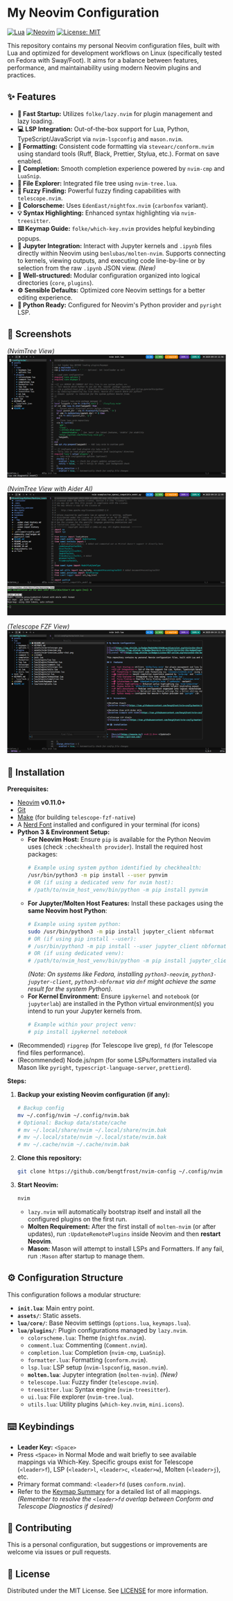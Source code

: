 # My Neovim Configuration

[![Lua](https://img.shields.io/badge/Made%20with%20Lua-blueviolet.svg?style=for-the-badge&logo=lua)](https://lua.org)
[![Neovim](https://img.shields.io/badge/Neovim-0.11+-57A143?style=for-the-badge&logo=neovim&logoColor=white)](https://neovim.io/)
[![License: MIT](https://img.shields.io/badge/License-MIT-yellow.svg?style=for-the-badge)](https://opensource.org/licenses/MIT)

This repository contains my personal Neovim configuration files, built with Lua and optimized for development workflows on Linux (specifically tested on Fedora with Sway/Foot). It aims for a balance between features, performance, and maintainability using modern Neovim plugins and practices.

## ✨ Features

*   **🚀 Fast Startup:** Utilizes `folke/lazy.nvim` for plugin management and lazy loading.
*   **💻 LSP Integration:** Out-of-the-box support for Lua, Python, TypeScript/JavaScript via `nvim-lspconfig` and `mason.nvim`.
*   **💅 Formatting:** Consistent code formatting via `stevearc/conform.nvim` using standard tools (Ruff, Black, Prettier, Stylua, etc.). Format on save enabled.
*   **🤖 Completion:** Smooth completion experience powered by `nvim-cmp` and `LuaSnip`.
*   **🌳 File Explorer:** Integrated file tree using `nvim-tree.lua`.
*   **🔭 Fuzzy Finding:** Powerful fuzzy finding capabilities with `telescope.nvim`.
*   **🎨 Colorscheme:** Uses `EdenEast/nightfox.nvim` (`carbonfox` variant).
*   **💡 Syntax Highlighting:** Enhanced syntax highlighting via `nvim-treesitter`.
*   **⌨️ Keymap Guide:** `folke/which-key.nvim` provides helpful keybinding popups.
*   **📓 Jupyter Integration:** Interact with Jupyter kernels and `.ipynb` files directly within Neovim using `benlubas/molten-nvim`. Supports connecting to kernels, viewing outputs, and executing code line-by-line or by selection from the raw `.ipynb` JSON view. *(New)*
*   **🔧 Well-structured:** Modular configuration organized into logical directories (`core`, `plugins`).
*   **⚙️ Sensible Defaults:** Optimized core Neovim settings for a better editing experience.
*   **🐍 Python Ready:** Configured for Neovim's Python provider and `pyright` LSP.

## 📸 Screenshots

*(NvimTree View)*
![NvimTree Example](https://raw.githubusercontent.com/bengtfrost/nvim-config/master/assets/nvim-treeview.png)

*(NvimTree View with Aider AI)*
![NvimTree Example with Aider](https://raw.githubusercontent.com/bengtfrost/nvim-config/master/assets/nvim-treeview_aider-chat.png)

*(Telescope FZF View)*
![Telescope Example](https://raw.githubusercontent.com/bengtfrost/nvim-config/master/assets/nvim-telescope.png)

## 💾 Installation

**Prerequisites:**

*   [Neovim](https://neovim.io/) **v0.11.0+**
*   [Git](https://git-scm.com/)
*   [Make](https://www.gnu.org/software/make/) (for building `telescope-fzf-native`)
*   A [Nerd Font](https://www.nerdfonts.com/) installed and configured in your terminal (for icons)
*   **Python 3 & Environment Setup:**
    *   **For Neovim Host:** Ensure `pip` is available for the Python Neovim uses (check `:checkhealth provider`). Install the required host packages:
        ```bash
        # Example using system python identified by checkhealth:
        /usr/bin/python3 -m pip install --user pynvim
        # OR (if using a dedicated venv for nvim host):
        # /path/to/nvim_host_venv/bin/python -m pip install pynvim
        ```
    *   **For Jupyter/Molten Host Features:** Install these packages using the **same Neovim host Python**:
        ```bash
        # Example using system python:
        sudo /usr/bin/python3 -m pip install jupyter_client nbformat
        # OR (if using pip install --user):
        # /usr/bin/python3 -m pip install --user jupyter_client nbformat
        # OR (if using dedicated venv):
        # /path/to/nvim_host_venv/bin/python -m pip install jupyter_client nbformat
        ```
        *(Note: On systems like Fedora, installing `python3-neovim`, `python3-jupyter-client`, `python3-nbformat` via `dnf` might achieve the same result for the system Python).*
    *   **For Kernel Environment:** Ensure `ipykernel` and `notebook` (or `jupyterlab`) are installed in the Python virtual environment(s) you intend to run your Jupyter kernels from.
        ```bash
        # Example within your project venv:
        # pip install ipykernel notebook
        ```
*   (Recommended) `ripgrep` (for Telescope live grep), `fd` (for Telescope find files performance).
*   (Recommended) Node.js/npm (for some LSPs/formatters installed via Mason like `pyright`, `typescript-language-server`, `prettierd`).

**Steps:**

1.  **Backup your existing Neovim configuration (if any):**
    ```bash
    # Backup config
    mv ~/.config/nvim ~/.config/nvim.bak
    # Optional: Backup data/state/cache
    # mv ~/.local/share/nvim ~/.local/share/nvim.bak
    # mv ~/.local/state/nvim ~/.local/state/nvim.bak
    # mv ~/.cache/nvim ~/.cache/nvim.bak
    ```

2.  **Clone this repository:**
    ```bash
    git clone https://github.com/bengtfrost/nvim-config ~/.config/nvim
    ```

3.  **Start Neovim:**
    ```bash
    nvim
    ```
    *   `lazy.nvim` will automatically bootstrap itself and install all the configured plugins on the first run.
    *   **Molten Requirement:** After the first install of `molten-nvim` (or after updates), run `:UpdateRemotePlugins` inside Neovim and then **restart Neovim**.
    *   **Mason:** Mason will attempt to install LSPs and Formatters. If any fail, run `:Mason` after startup to manage them.

## ⚙️ Configuration Structure

This configuration follows a modular structure:

*   **`init.lua`**: Main entry point.
*   **`assets/`**: Static assets.
*   **`lua/core/`**: Base Neovim settings (`options.lua`, `keymaps.lua`).
*   **`lua/plugins/`**: Plugin configurations managed by `lazy.nvim`.
    *   `colorscheme.lua`: Theme (`nightfox.nvim`).
    *   `comment.lua`: Commenting (`Comment.nvim`).
    *   `completion.lua`: Completion (`nvim-cmp`, `LuaSnip`).
    *   `formatter.lua`: Formatting (`conform.nvim`).
    *   `lsp.lua`: LSP setup (`nvim-lspconfig`, `mason.nvim`).
    *   **`molten.lua`**: Jupyter integration (`molten-nvim`). *(New)*
    *   `telescope.lua`: Fuzzy finder (`telescope.nvim`).
    *   `treesitter.lua`: Syntax engine (`nvim-treesitter`).
    *   `ui.lua`: File explorer (`nvim-tree.lua`).
    *   `utils.lua`: Utility plugins (`which-key.nvim`, `mini.icons`).

## ⌨️ Keybindings

*   **Leader Key:** `<Space>`
*   Press `<Space>` in Normal Mode and wait briefly to see available mappings via Which-Key. Specific groups exist for Telescope (`<leader>f`), LSP (`<leader>l`, `<leader>c`, `<leader>w`), Molten (`<leader>j`), etc.
*   Primary format command: `<leader>fd` (uses `conform.nvim`).
*   Refer to the [Keymap Summary](KEYMAPS.md) for a detailed list of all mappings. *(Remember to resolve the `<leader>fd` overlap between Conform and Telescope Diagnostics if desired)*

## 🤝 Contributing

This is a personal configuration, but suggestions or improvements are welcome via issues or pull requests.

## 📜 License

Distributed under the MIT License. See [LICENSE](LICENSE) for more information.